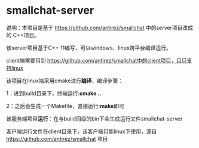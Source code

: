# smallchat-server

说明：本项目是基于 https://github.com/antirez/smallchat 中的server项目改成的 C++项目。

该server项目基于C++ 11编写，可以windows、linux跨平台编译运行。

client端需要用到 https://github.com/antirez/smallchat中的client项目，且只支持linux



该项目在linux端采用cmake进行**编译**，编译步骤：

1：进到build目录下，终端运行:**cmake ..**  

2：之后会生成一个Makefile，直接运行:**make**即可



该服务端项目**运行**：在与build同级的bin下会生成运行文件smallchat-server

客户端运行文件在client目录下，该客户端只能linux下使用，源自 https://github.com/antirez/smallchat 项目



